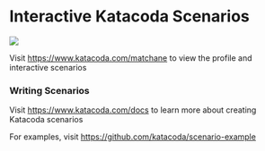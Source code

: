 # Interactive Katacoda Scenarios

[![](http://shields.katacoda.com/katacoda/matchane/count.svg)](https://www.katacoda.com/matchane "Get your profile on Katacoda.com")

Visit https://www.katacoda.com/matchane to view the profile and interactive scenarios

### Writing Scenarios
Visit https://www.katacoda.com/docs to learn more about creating Katacoda scenarios

For examples, visit https://github.com/katacoda/scenario-example
